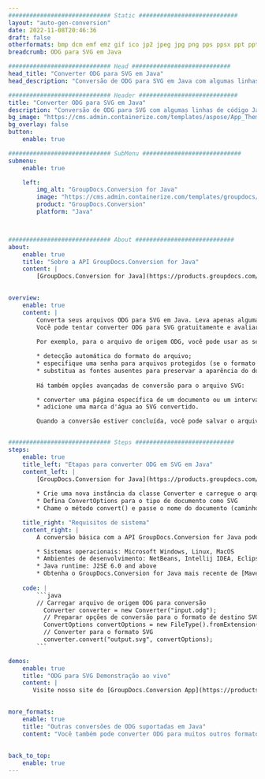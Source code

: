 ```yaml
---
############################# Static ############################
layout: "auto-gen-conversion"
date: 2022-11-08T20:46:36
draft: false
otherformats: bmp dcm emf emz gif ico jp2 jpeg jpg png pps ppsx ppt pptx psb psd svg svgz tga tif tiff webp wmf wmz
breadcrumb: ODG para SVG em Java

############################# Head ############################
head_title: "Converter ODG para SVG em Java"
head_description: "Conversão de ODG para SVG em Java com algumas linhas de código. Converta mais de 160 formatos de arquivo usando a API de conversão de documentos do GroupDocs para Java"

############################# Header ############################
title: "Converter ODG para SVG em Java"
description: "Conversão de ODG para SVG com algumas linhas de código Java"
bg_image: "https://cms.admin.containerize.com/templates/aspose/App_Themes/V3/images/bg/header1.png"
bg_overlay: false
button:
    enable: true

############################# SubMenu ############################
submenu:
    enable: true

    left:
        img_alt: "GroupDocs.Conversion for Java"
        image: "https://cms.admin.containerize.com/templates/groupdocs/images/product-logos/90x90-noborder/groupdocs-conversion-java.png"
        product: "GroupDocs.Conversion"
        platform: "Java"



############################# About ############################
about:
    enable: true
    title: "Sobre a API GroupDocs.Conversion for Java"
    content: |
        [GroupDocs.Conversion for Java](https://products.groupdocs.com/conversion/java/) é uma API avançada de conversão de formato de arquivo para conversão entre formatos populares de imagem e documento, como Microsoft Office, OpenDocument, PDF, HTML, e-mail, CAD. e muito mais com apenas algumas linhas de código. A API nativa detecta automaticamente os formatos dos documentos originais e oferece muitas opções para personalizar os documentos convertidos. Juntamente com a função de extrair informações de um documento, ele também suporta o armazenamento em cache dos resultados da conversão para o disco local por padrão. No entanto, qualquer tipo de armazenamento em cache pode ser suportado pela implementação das interfaces apropriadas - Amazon S3, Dropbox, Google Drive, Windows Azure, Reddis ou quaisquer outras.
    

overview:
    enable: true
    content: |
        Converta seus arquivos ODG para SVG em Java. Leva apenas algumas linhas de código Java em qualquer plataforma de sua escolha, como Windows, Linux, macOS.
        Você pode tentar converter ODG para SVG gratuitamente e avaliar a qualidade dos resultados da conversão. Junto com scripts de conversão de arquivo simples, você pode tentar opções mais sofisticadas para carregar o arquivo de origem ODG e armazenar a saída SVG. 
        
        Por exemplo, para o arquivo de origem ODG, você pode usar as seguintes opções de carregamento:

        * detecção automática do formato do arquivo;
        * especifique uma senha para arquivos protegidos (se o formato de arquivo for compatível);
        * substitua as fontes ausentes para preservar a aparência do documento.
        
        Há também opções avançadas de conversão para o arquivo SVG:

        * converter uma página específica de um documento ou um intervalo de páginas;
        * adicione uma marca d'água ao SVG convertido.

        Quando a conversão estiver concluída, você pode salvar o arquivo SVG no caminho do arquivo local ou em qualquer armazenamento de terceiros, como FTP, Amazon S3, Google Drive, Dropbox etc. Observe - para converter ODG para SVG, você não precisa instalar nenhum software adicional, como MS Office, Open Office, Adobe Acrobat Reader etc.


############################# Steps ############################
steps:
    enable: true
    title_left: "Etapas para converter ODG em SVG em Java"
    content_left: |
        [GroupDocs.Conversion for Java](https://products.groupdocs.com/conversion/java/) permite que os desenvolvedores convertam facilmente o arquivo ODG para SVG com algumas linhas de código.
        
        * Crie uma nova instância da classe Converter e carregue o arquivo ODG com o caminho completo
        * Defina ConvertOptions para o tipo de documento como SVG
        * Chame o método convert() e passe o nome do documento (caminho completo) e formato (SVG) como parâmetro

    title_right: "Requisitos de sistema"
    content_right: |
        A conversão básica com a API GroupDocs.Conversion for Java pode ser feita com apenas algumas linhas de código. Nossas APIs são suportadas em todas as principais plataformas e sistemas operacionais. Antes de executar o código abaixo, certifique-se de ter os seguintes pré-requisitos instalados em seu sistema.

        * Sistemas operacionais: Microsoft Windows, Linux, MacOS
        * Ambientes de desenvolvimento: NetBeans, Intellij IDEA, Eclipse, etc.
        * Java runtime: J2SE 6.0 and above
        * Obtenha o GroupDocs.Conversion for Java mais recente de [Maven](https://repository.groupdocs.com/webapp/#/artifacts/browse/tree/General/repo/com/groupdocs/groupdocs-conversion)
         
    code: |
        ```java    
        // Carregar arquivo de origem ODG para conversão
          Converter converter = new Converter("input.odg");
          // Preparar opções de conversão para o formato de destino SVG
          ConvertOptions convertOptions = new FileType().fromExtension("svg").getConvertOptions();
          // Converter para o formato SVG
          converter.convert("output.svg", convertOptions);
        ```

demos:
    enable: true
    title: "ODG para SVG Demonstração ao vivo"
    content: |
       Visite nosso site do [GroupDocs.Conversion App](https://products.groupdocs.app/conversion/family) e experimente a conversão de ODG para SVG agora. A demonstração gratuita tem os seguintes benefícios
          

more_formats:
    enable: true
    title: "Outras conversões de ODG suportadas em Java"
    content: "Você também pode converter ODG para muitos outros formatos de arquivo. Por favor, veja a lista abaixo."
       
       
back_to_top:
    enable: true
---
```

